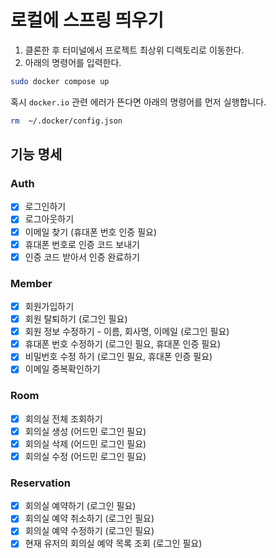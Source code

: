# 로컬에 스프링 띄우기

1. 클론한 후 터미널에서 프로젝트 최상위 디렉토리로 이동한다.
2. 아래의 명령어를 입력한다.

```bash
sudo docker compose up
```

혹시 `docker.io` 관련 에러가 뜬다면 아래의 명령어를 먼저 실행합니다.

```bash
rm  ~/.docker/config.json
```

## 기능 명세

### Auth

- [x] 로그인하기
- [x] 로그아웃하기
- [x] 이메일 찾기 (휴대폰 번호 인증 필요)
- [x] 휴대폰 번호로 인증 코드 보내기
- [x] 인증 코드 받아서 인증 완료하기

### Member

- [x] 회원가입하기
- [x] 회원 탈퇴하기 (로그인 필요)
- [x] 회원 정보 수정하기 - 이름, 회사명, 이메일 (로그인 필요)
- [x] 휴대폰 번호 수정하기 (로그인 필요, 휴대폰 인증 필요)
- [x] 비밀번호 수정 하기 (로그인 필요, 휴대폰 인증 필요)
- [x] 이메일 중복확인하기

### Room

- [x] 회의실 전체 조회하기
- [x] 회의실 생성 (어드민 로그인 필요)
- [x] 회의실 삭제 (어드민 로그인 필요)
- [x] 회의실 수정 (어드민 로그인 필요)

### Reservation

- [x] 회의실 예약하기 (로그인 필요)
- [x] 회의실 예약 취소하기 (로그인 필요)
- [x] 회의실 예약 수정하기 (로그인 필요)
- [x] 현재 유저의 회의실 예약 목록 조회 (로그인 필요)
